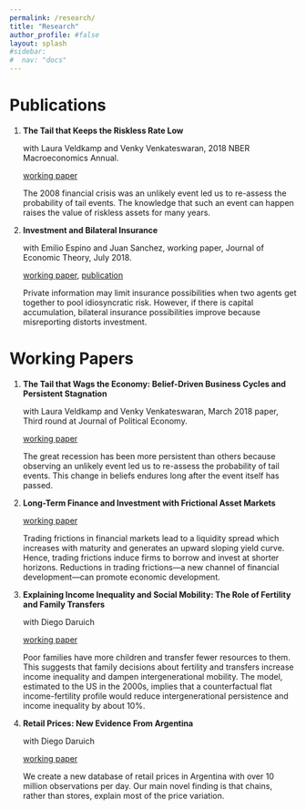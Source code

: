 ```yaml
---
permalink: /research/
title: "Research"
author_profile: #false
layout: splash
#sidebar:
#  nav: "docs"
---
```



# Publications
1. **The Tail that Keeps the Riskless Rate Low**
 
    with Laura Veldkamp and Venky Venkateswaran, 2018 NBER Macroeconomics Annual.

    [working paper](https://www.dropbox.com/s/fkuhrt8mqs0ny7a/KVV_InterestRate.pdf)
 
    The 2008 financial crisis was an unlikely event led us to re-assess the probability of tail events. The knowledge that such an event can happen raises the value of riskless assets for many years.


2. **Investment and Bilateral Insurance**
 
    with Emilio Espino and Juan Sanchez, working paper, Journal of Economic Theory, July 2018.

    [working paper](https://www.dropbox.com/s/fq4v5ykkip743qw/EKS.pdf), [publication](https://www.sciencedirect.com/science/article/pii/S002205311830098X)
 
    Private information may limit insurance possibilities when two agents get together to pool idiosyncratic risk. However, if there is capital accumulation, bilateral insurance possibilities improve because misreporting distorts investment. 


# Working Papers
1. **The Tail that Wags the Economy: Belief-Driven Business Cycles and Persistent Stagnation**
 
    with Laura Veldkamp and Venky Venkateswaran, March 2018 paper, Third round at Journal of Political Economy.

    [working paper](https://www.dropbox.com/s/d2l00ql64ptkgwv/KVV.pdf)

    The great recession has been more persistent than others because observing an unlikely event led us to re-assess the probability of tail events. This change in beliefs endures long after the event itself has passed.


2. **Long-Term Finance and Investment with Frictional Asset Markets**

    [working paper](https://www.dropbox.com/s/tr3c7ovmdzzy174/KOZLOWSKI_JMP.pdf)

    Trading frictions in financial markets lead to a liquidity spread which increases with maturity and generates an upward sloping yield curve. Hence, trading frictions induce firms to borrow and invest at shorter horizons. Reductions in trading frictions—a new channel of financial development—can promote economic development.


3. **Explaining Income Inequality and Social Mobility: The Role of Fertility and Family Transfers**

    with Diego Daruich

    [working paper](https://www.dropbox.com/s/ma7r65mc10w15ip/DK.pdf)

    Poor families have more children and transfer fewer resources to them. This suggests that family decisions about fertility and transfers increase income inequality and dampen intergenerational mobility. The model, estimated to the US in the 2000s, implies that a counterfactual flat income-fertility profile would reduce intergenerational persistence and income inequality by about 10%. 
 
4. **Retail Prices: New Evidence From Argentina**

    with Diego Daruich

    [working paper](https://www.dropbox.com/s/nbgs7i4yivpbeoq/DK_prices.pdf)

    We create a new database of retail prices in Argentina with over 10 million observations per day. Our main novel finding is that chains, rather than stores, explain most of the price variation.